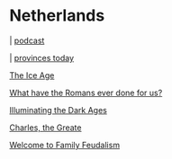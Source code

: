 # Netherlands

| [podcast](https://www.republicofamsterdamradio.com/historyofthenetherlands)

| [provinces today](images/provinces-today.jpeg)

[The Ice Age](the-ice-age)

[What have the Romans ever done for us?](the-romans)

[Illuminating the Dark Ages](dark-ages)

[Charles, the Greate](charles)

[Welcome to Family Feudalism](feudalism)
